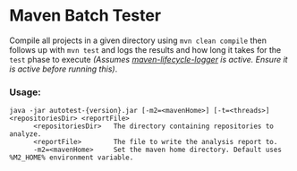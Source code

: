 # Maven Batch Tester

Compile all projects in a given directory using `mvn clean compile` then follows up with `mvn test` and logs the results and how long it takes for the `test` phase to execute _(Assumes [maven-lifecycle-logger](https://github.com/jon-bell/maven-lifecycle-logger) is active. Ensure it is active before running this)_.

### Usage:

```
java -jar autotest-{version}.jar [-m2=<mavenHome>] [-t=<threads>] <repositoriesDir> <reportFile>
      <repositoriesDir>   The directory containing repositories to analyze.
      <reportFile>        The file to write the analysis report to.
      -m2=<mavenHome>     Set the maven home directory. Default uses %M2_HOME% environment variable.
```